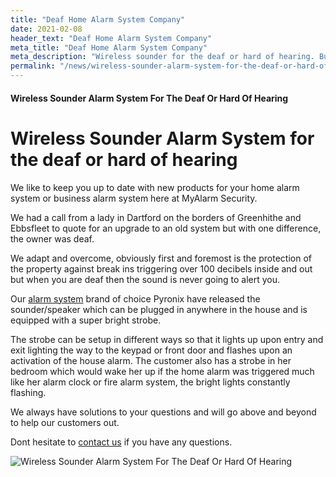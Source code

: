```yaml
---
title: "Deaf Home Alarm System Company"
date: 2021-02-08
header_text: "Deaf Home Alarm System Company"
meta_title: "Deaf Home Alarm System Company"
meta_description: "Wireless sounder for the deaf or hard of hearing. Burglar Alarm Servicing, Burglar Alarm Installation, Alarm Battery and CCTV in Orpington. Call 020 8302 4065"
permalink: "/news/wireless-sounder-alarm-system-for-the-deaf-or-hard-of-hearing/"
---
```


#### Wireless Sounder Alarm System For The Deaf Or Hard Of Hearing

# Wireless Sounder Alarm System for the deaf or hard of hearing

We like to keep you up to date with new products for your home alarm system or business alarm system here at MyAlarm Security.

We had a call from a lady in Dartford on the borders of Greenhithe and Ebbsfleet to quote for an upgrade to an old system but with one difference, the owner was deaf.

We adapt and overcome, obviously first and foremost is the protection of the property against break ins triggering over 100 decibels inside and out but when you are deaf then the sound is never going to alert you.

Our [alarm system](/categories/burglar-alarms.php) brand of choice Pyronix have released the sounder/speaker which can be plugged in anywhere in the house and is equipped with a super bright strobe.

The strobe can be setup in different ways so that it lights up upon entry and exit lighting the way to the keypad or front door and flashes upon an activation of the house alarm. The customer also has a strobe in her bedroom which would wake her up if the home alarm was triggered much like her alarm clock or fire alarm system, the bright lights constantly flashing.

We always have solutions to your questions and will go above and beyond to help our customers out.

Dont hesitate to [contact us](/contact.php) if you have any questions.

![Wireless Sounder Alarm System For The Deaf Or Hard Of Hearing](https://res.cloudinary.com/kbs/image/upload/wxl86lwwbs7c4zvyggs9.jpg)
